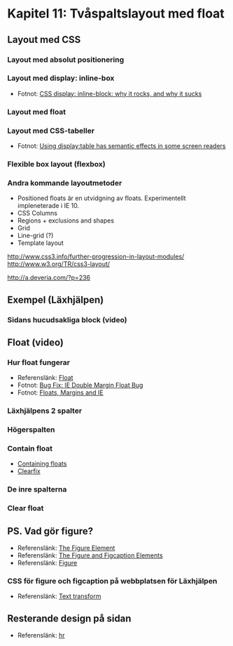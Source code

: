 # Kapitel 11: Tvåspaltslayout med float


## Layout med CSS

### Layout med absolut positionering

### Layout med display: inline-box

 * Fotnot: [CSS display: inline-block: why it rocks, and why it sucks](http://robertnyman.com/2010/02/24/css-display-inline-block-why-it-rocks-and-why-it-sucks/)

### Layout med float

### Layout med CSS-tabeller

 * Fotnot: [Using display:table has semantic effects in some screen readers](http://www.456bereastreet.com/archive/201110/using_displaytable_has_semantic_effects_in_some_screen_readers/)

### Flexible box layout (flexbox)

### Andra kommande layoutmetoder

 * Positioned floats är en utvidgning av floats. Experimentellt impleneterade i IE 10.
 * CSS Columns
 * Regions + exclusions and shapes
 * Grid
 * Line-grid (?)
 * Template layout

http://www.css3.info/further-progression-in-layout-modules/
http://www.w3.org/TR/css3-layout/

http://a.deveria.com/?p=236


## Exempel (Läxhjälpen)

### Sidans hucudsakliga block (video)

## Float (video)

### Hur float fungerar

 * Referenslänk: [Float](https://developer.mozilla.org/en/CSS/float)
 * Fotnot: [Bug Fix: IE Double Margin Float Bug](http://www.cssnewbie.com/double-margin-float-bug/)
 * Fotnot: [Floats, Margins and IE](http://www.positioniseverything.net/explorer/floatIndent.html)

### Läxhjälpens 2 spalter

### Högerspalten

### Contain float

 * [Containing floats](http://www.complexspiral.com/publications/containing-floats/)
 * [Clearfix](http://www.cs.hmc.edu/~mbrubeck/clear-after/)

### De inre spalterna


### Clear float


## PS. Vad gör figure?

 * Referenslänk: [The Figure Element](http://www.w3.org/TR/html5-author/the-figure-element.html)
 * Referenslänk: [The Figure and Figcaption Elements](http://html5doctor.com/the-figure-figcaption-elements/)
 * Referenslänk: [Figure](https://developer.mozilla.org/en/HTML/Element/figure)

### CSS för figure och figcaption på webbplatsen för Läxhjälpen

 * Referenslänk: [Text transform](https://developer.mozilla.org/en/CSS/text-transform)

## Resterande design på sidan

 * Referenslänk: [hr](https://developer.mozilla.org/en/HTML/Element/hr)


